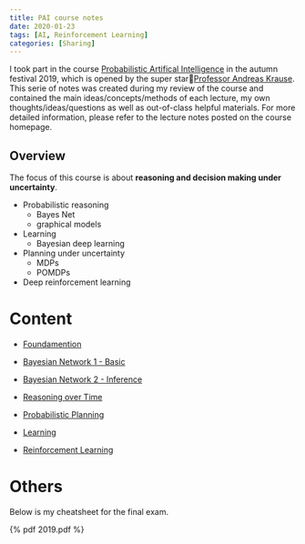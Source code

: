 ```yaml
---
title: PAI course notes
date: 2020-01-23
tags: [AI, Reinforcement Learning]
categories: [Sharing]
---
```


I took part in the course [Probabilistic Artifical Intelligence](https://las.inf.ethz.ch/pai-f19) in the autumn festival 2019, which is opened by the super star:star2:[Professor Andreas Krause](https://las.inf.ethz.ch/krausea). This serie of notes was created during my review of the course  and contained the main ideas/concepts/methods of each lecture, my own thoughts/ideas/questions as well as out-of-class helpful materials. For more detailed information, please refer to the lecture notes posted on the course homepage.

## Overview

The focus of this course is about **reasoning and decision making under uncertainty**.

- Probabilistic reasoning
  - Bayes Net
  - graphical models
- Learning
  - Bayesian deep learning
- Planning under uncertainty
  - MDPs
  - POMDPs
- Deep reinforcement learning

# Content

- [Foundamention](../PAI-01/index.html)
- [Bayesian Network 1 - Basic](../PAI-02/index.html)

- [Bayesian Network 2 - Inference](../PAI-03/index.html)
- [Reasoning over Time](../PAI-04/index.html)
- [Probabilistic Planning](../PAI-05/index.html)
- [Learning](../PAI-06/index.html)
- [Reinforcement Learning](../PAI-07/index.html)

# Others

Below is my cheatsheet for the final exam.

{% pdf 2019.pdf %}